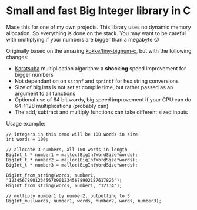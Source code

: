 # Small and fast Big Integer library in C

Made this for one of my own projects. This library uses no dynamic memory allocation. So everything is done on the stack. You may want to be careful with multiplying if your numbers are bigger than a megabyte :stuck_out_tongue_winking_eye:

Originally based on the amazing [kokke/tiny-bignum-c](https://github.com/kokke/tiny-bignum-c), but with the following changes:
- [Karatsuba](https://en.wikipedia.org/wiki/Karatsuba_algorithm) multiplication algorithm: a **shocking** speed improvement for bigger numbers
- Not dependant on on `sscanf` and `sprintf` for hex string conversions
- Size of big ints is not set at compile time, but rather passed as an argument to all functions
- Optional use of 64 bit words, big speed improvement if your CPU can do 64→128 multiplications (probably can)
- The add, subtract and multiply functions can take different sized inputs

Usage example:

```
// integers in this demo will be 100 words in size
int words = 100;

// allocate 3 numbers, all 100 words in length
BigInt_t * number1 = malloc(BigIntWordSize*words);
BigInt_t * number2 = malloc(BigIntWordSize*words);
BigInt_t * number3 = malloc(BigIntWordSize*words);

BigInt_from_string(words, number1, "1234567890123456789012345678902187617826");
BigInt_from_string(words, number1, "12134");

// multiply number1 by number2, outputting to 3
BigInt_mul(words, number1, words, number2, words, number3);
```
